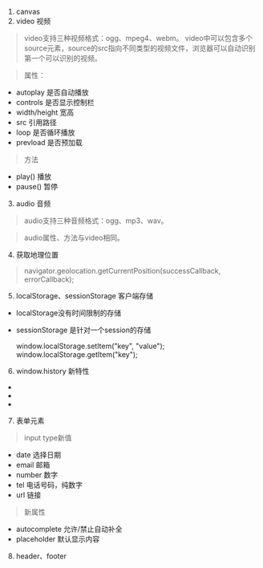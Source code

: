 1. canvas
2. video 视频
> video支持三种视频格式：ogg、mpeg4、webm。
> video中可以包含多个source元素，source的src指向不同类型的视频文件，浏览器可以自动识别第一个可以识别的视频。

>  属性：
  - autoplay 是否自动播放
  - controls 是否显示控制栏
  - width/height 宽高
  - src 引用路径
  - loop  是否循环播放
  - prevload 是否预加载

> 方法
  - play() 播放
  - pause() 暂停

3. audio 音频
> audio支持三种音频格式：ogg、mp3、wav。

> audio属性、方法与video相同。

4. 获取地理位置
> navigator.geolocation.getCurrentPosition(successCallback, errorCallback);
  
5. localStorage、sessionStorage 客户端存储
- localStorage没有时间限制的存储
- sessionStorage 是针对一个session的存储
  
  window.localStorage.setItem("key", "value");
  window.localStorage.getItem("key");
  
6. window.history 新特性
  - 
  - 
  - 
  
7. 表单元素 
> input type新值
  - date 选择日期
  - email 邮箱
  - number 数字
  - tel 电话号码，纯数字
  - url 链接
  
> 新属性
  - autocomplete 允许/禁止自动补全
  - placeholder 默认显示内容
  
8. header、footer
  
  
  